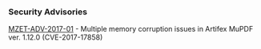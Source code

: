 ### Security Advisories

[MZET-ADV-2017-01](mzet-adv-2017-01.md) - Multiple memory corruption issues in Artifex MuPDF ver. 1.12.0 (CVE-2017-17858)
